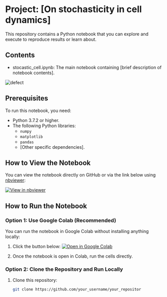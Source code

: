 # Project: [On stochasticity in cell dynamics]

This repository contains a Python notebook that you can explore and execute to reproduce results or learn about.

## Contents

- stocastic_cell.ipynb: The main notebook containing [brief description of notebook contents].

![defect](https://github.com/EstebanM98/Project_Stochastic_cells/blob/main/Images/Nvst_continuum.png)




## Prerequisites

To run this notebook, you need:

- Python 3.7.2 or higher.
- The following Python libraries:
  - `numpy`
  - `matplotlib`
  - `pandas`
  - [Other specific dependencies].

## How to View the Notebook

You can view the notebook directly on GitHub or via the link below using [nbviewer](https://nbviewer.org/):

[![View in nbviewer](https://img.shields.io/badge/Open%20in-nbviewer-orange)](https://nbviewer.org/github/your_username/your_repository/blob/main/notebook.ipynb)

## How to Run the Notebook

### Option 1: Use Google Colab (Recommended)
You can run the notebook in Google Colab without installing anything locally:

1. Click the button below:
   [![Open in Google Colab](https://colab.research.google.com/assets/colab-badge.svg)](https://colab.research.google.com/github/your_username/your_repository/blob/main/notebook.ipynb)
   
2. Once the notebook is open in Colab, run the cells directly.

### Option 2: Clone the Repository and Run Locally

1. Clone this repository:
   ```bash
   git clone https://github.com/your_username/your_repositor
